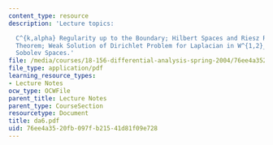 ```yaml
---
content_type: resource
description: 'Lecture topics:

  C^{k,alpha} Regularity up to the Boundary; Hilbert Spaces and Riesz Representation
  Theorem; Weak Solution of Dirichlet Problem for Laplacian in W^{1,2}_0; Weak Derivatives;
  Sobolev Spaces.'
file: /media/courses/18-156-differential-analysis-spring-2004/76ee4a3520fb097fb21541d81f09e728_da6.pdf
file_type: application/pdf
learning_resource_types:
- Lecture Notes
ocw_type: OCWFile
parent_title: Lecture Notes
parent_type: CourseSection
resourcetype: Document
title: da6.pdf
uid: 76ee4a35-20fb-097f-b215-41d81f09e728
---
```

